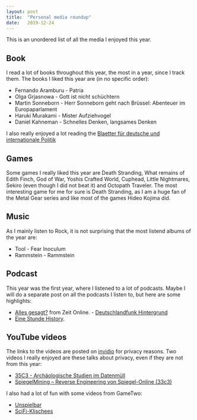 ```yaml
---
layout: post
title:  "Personal media roundup"
date:   2019-12-24
---
```

This is an unordered list of all the media I enjoyed this year.
## Book
I read a lot of books throughout this year, the most in a year, since I track them. The books I liked this year are (in no specific order):
- Fernando Aramburu - Patria
- Olga Grjasnowa - Gott ist nicht schüchtern
- Martin Sonneborn - Herr Sonneborn geht nach Brüssel: Abenteuer im Europaparlament
- Haruki Murakami - Mister Aufziehvogel
- Daniel Kahneman - Schnelles Denken, langsames Denken

I also really enjoyed a lot reading the [Blaetter für deutsche und internationale Politik](https://blaetter.de/)

## Games
Some games I really liked this year are Death Stranding, What remains of Edith Finch, God of War, Yoshis Crafted World, Cuphead, Little Nightmares, Sekiro (even though I did not beat it) and Octopath Traveler. The most interesting game for me for sure is Death Stranding, as I am a huge fan of the Metal Gear series and like most of the games Hideo Kojima did.

## Music
As I mainly listen to Rock, it is not surprising that the most listend albums of the year are:
- Tool - Fear Inoculum
- Rammstein - Rammstein

## Podcast
This year was the first year, where I listened to a lot of podcasts. Maybe I will do a separate post on all the podcasts I listen to, but here are some highlights:
- [Alles gesagt?](https://www.zeit.de/serie/alles-gesagt) from Zeit Online. - [Deutschlandfunk Hintergrund](https://www.deutschlandfunk.de/podcast-hintergrund.725.de.podcast.xml)
- [Eine Stunde History](https://www.deutschlandfunknova.de/podcasts/download/eine-stunde-history).

## YouTube videos
The links to the videos are posted on [invidio](https://github.com/omarroth/invidious) for privacy reasons. Two videos I really enjoyed are these talks about privacy, even if they are not from this year:
- [35C3 - Archäologische Studien im Datenmüll ](https://invidio.us/watch?v=lbN6R6MubSI)
- [SpiegelMining – Reverse Engineering von Spiegel-Online (33c3)](https://invidio.us/watch?v=-YpwsdRKt8Q)

I also had a lot of fun with some videos from GameTwo:
- [Unspielbar](https://invidio.us/watch?v=2tGigdrn8hA)
- [SciFi-Klischees](https://invidio.us/watch?v=W4q4uhPxQxQ)
